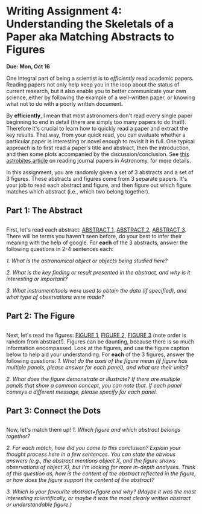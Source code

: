 # Writing Assignment 4: Understanding the Skeletals of a Paper aka Matching Abstracts to Figures

**Due: Mon, Oct 16**

One integral part of being a scientist is to *efficiently* read academic papers. Reading papers not only help keep you in the loop about the status of current research, but it also enable you to better communicate your own science, either by following the example of a well-written paper, or knowing what not to do with a poorly written document. 

By **efficiently**, I mean that most astronomers don't read every single paper beginning to end in detail (there are simply too many papers to do that!). Therefore it's crucial to learn how to quickly read a paper and extract the key results. That way, from your quick read, you can evaluate whether a particular paper is interesting or novel enough to revisit it in full. One typical approach is to first read a paper's title and abstract, then the introduction, and then some plots accompanied by the discussion/conclusion. See [this astrobites article](https://astrobites.org/2011/04/19/journal-articles-in-astronomy/) on reading journal papers in Astronomy, for more details.

In this assignment, you are randomly given a set of 3 abstracts and a set of 3 figures. These abstracts and figures come from 3 separate papers. It's your job to read each abstract and figure, and then figure out which figure matches which abstract (i.e., which two belong together). 

## Part 1: The Abstract
## 
First, let's read each abstract: [ABSTRACT 1](http://staff.washington.edu/windemut/premap/abstract1.png), [ABSTRACT 2](http://staff.washington.edu/windemut/premap/abstract2.png), [ABSTRACT 3](http://staff.washington.edu/windemut/premap/abstract3.png). There will be terms you haven't seen before, do your best to infer their meaning with the help of google. For **each** of the 3 abstracts, answer the following questions in 2-4 sentences each:

*1. What is the astronomical object or objects being studied here?*

*2. What is the key finding or result presented in the abstract, and why is it interesting or important?*

*3. What instrument/tools were used to obtain the data (if specified), and what type of observations were made?*


## Part 2: The Figure
##
Next, let's read the figures: [FIGURE 1](http://staff.washington.edu/windemut/premap/figure1.pdf), [FIGURE 2](http://staff.washington.edu/windemut/premap/figure2.pdf), [FIGURE 3](http://staff.washington.edu/windemut/premap/figure3.pdf) (note order is random from abstract!). Figures can be daunting, because there is so much information encompassed. Look at the figures, and use the figure caption below to help aid your understanding. For **each** of the 3 figures, answer the following questions:
*1. What do the axes of the figure mean (if figure has multiple panels, please answer for each panel), and what are their units?*

*2. What does the figure demonstrate or illustrate? If there are multiple panels that show a common concept, you can note that. If each panel conveys a different message, please specify for each panel.*

## Part 3: Connect the Dots
##
Now, let's match them up! 
*1. Which figure and which abstract belongs together?*

*2. For each match, how did you come to this conclusion? Explain your thought process here in a few sentences. You can state the obvious answers (e.g., the abstract mentions object X, and the figure shows observations of object X), but I'm looking for more in-depth analyses. Think of this question as, how is the content of the abstract reflected in the figure, or how does the figure support the content of the abstract?*

*3. Which is your favourite abstract+figure and why? (Maybe it was the most interesting scientifically, or maybe it was the most clearly written abstract or understandable figure.)*

